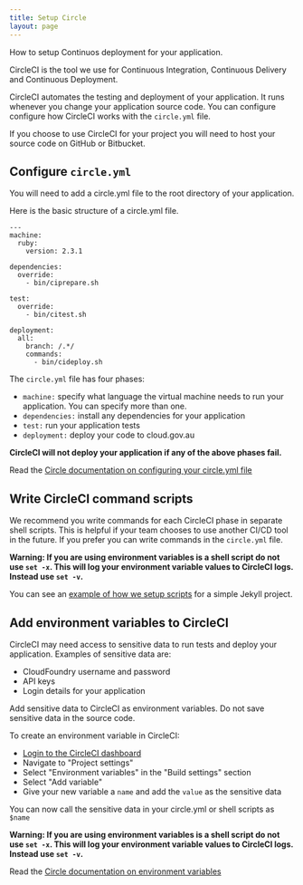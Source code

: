 ```yaml
---
title: Setup Circle
layout: page
---
```


<p class="abstract"> How to setup Continuos deployment for your application.</p>

CircleCI is the tool we use for Continuous Integration, Continuous Delivery and Continuous Deployment.

CircleCI automates the testing and deployment of your application. It runs whenever you change your application source code. You can configure configure how CircleCI works with the `circle.yml` file.

If you choose to use CircleCI for your project you will need to host your source code on GitHub or Bitbucket.

## Configure `circle.yml`

You will need to add a circle.yml file to the root directory of your application.

Here is the basic structure of a circle.yml file.

```
---
machine:
  ruby:
    version: 2.3.1

dependencies:
  override:
    - bin/ciprepare.sh

test:
  override:
    - bin/citest.sh

deployment:
  all:
    branch: /.*/
    commands:
      - bin/cideploy.sh
```

The `circle.yml` file has four phases:

- `machine:` specify what language the virtual machine needs to run your application. You can specify more than one.
- `dependencies:` install any dependencies for your application
- `test:` run your application tests
- `deployment:` deploy your code to cloud.gov.au

**CircleCI will not deploy your application if any of the above phases fail.**

Read the [Circle documentation on configuring your circle.yml file](https://circleci.com/docs/configuration/)

## Write CircleCI command scripts

We recommend you write commands for each CircleCI phase in separate shell scripts. This is helpful if your team chooses to use another CI/CD tool in the future. If you prefer you can write commands in the `circle.yml` file.

**Warning: If you are using environment variables is a shell script do not use `set -x`. This will log your environment variable values to CircleCI logs. Instead use `set -v`.**

You can see an [example of how we setup scripts](https://github.com/AusDTO/jalpha/tree/master/template/bin) for a simple Jekyll project.

## Add environment variables to CircleCI

CircleCI may need access to sensitive data to run tests and deploy your application. Examples of sensitive data are:

- CloudFoundry username and password
- API keys
- Login details for your application

Add sensitive data to CircleCI as environment variables. Do not save sensitive data in the source code.

To create an environment variable in CircleCI:

- [Login to the CircleCI dashboard](https://circleci.com/vcs-authorize/)
- Navigate to "Project settings"
- Select "Environment variables" in the "Build settings" section
- Select "Add variable"
- Give your new variable a `name` and add the `value` as the sensitive data

You can now call the sensitive data in your circle.yml or shell scripts as `$name`

**Warning: If you are using environment variables is a shell script do not use `set -x`. This will log your environment variable values to CircleCI logs. Instead use `set -v`.**

Read the [Circle documentation on environment variables](https://circleci.com/docs/environment-variables/)

